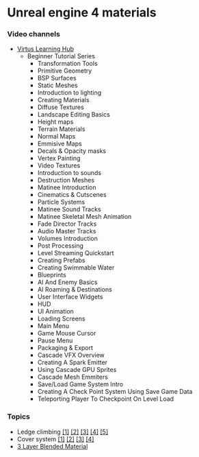 # Unreal engine 4 materials

### Video channels

* [Virtus Learning Hub](https://www.youtube.com/user/VirtusEdu)  
    * Beginner Tutorial Series
        * Transformation Tools
        * Primitive Geometry
        * BSP Surfaces
        * Static Meshes
        * Introduction to lighting 
        * Creating Materials 
        * Diffuse Textures
        * Landscape Editing Basics 
        * Height maps
        * Terrain Materials
        * Normal Maps
        * Emmisive Maps
        * Decals & Opacity masks
        * Vertex Painting
        * Video Textures
        * Introduction to sounds
        * Destruction Meshes
        * Matinee Introduction
        * Cinematics & Cutscenes
        * Particle Systems
        * Matinee Sound Tracks
        * Matinee Skeletal Mesh Animation
        * Fade Director Tracks
        * Audio Master Tracks
        * Volumes Introduction
        * Post Processing
        * Level Streaming Quickstart
        * Creating Prefabs
        * Creating Swimmable Water
        * Blueprints
        * AI And Enemy Basics
        * AI Roaming & Destinations
        * User Interface Widgets
        * HUD
        * UI Animation
        * Loading Screens
        * Main Menu
        * Game Mouse Cursor
        * Pause Menu
        * Packaging & Export
        * Cascade VFX Overview
        * Creating A Spark Emitter
        * Using Cascade GPU Sprites
        * Cascade Mesh Emmiters
        * Save/Load Game System Intro
        * Creating A Check Point System Using Save Game Data
        * Teleporting Player To Checkpoint On Level Load

### Topics

* Ledge climbing [[1]](https://www.youtube.com/watch?v=4yjcwZLQqlE) [[2]](https://www.youtube.com/watch?v=H2xqW7lKkyw)
[[3]](https://www.youtube.com/watch?v=2vDjzr9EvUc) [[4]](https://www.youtube.com/watch?v=fLLKgc0LDqc)
[[5]](https://www.youtube.com/watch?v=ABgcv21uivU)
* Cover system [[1]](https://www.youtube.com/watch?v=TzL7YDEPej0) [[2]](https://www.youtube.com/watch?v=efKH9ugTzLM)
[[3]](https://www.youtube.com/watch?v=-oGDDIbvQ1c) [[4]](https://www.youtube.com/watch?v=wMRxw6aM45k)
* [3 Layer Blended Material](https://www.youtube.com/watch?v=w8ivZCiaepw) 